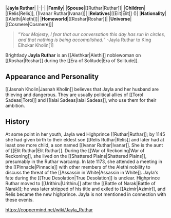 |**Jayla Ruthar**|
|-|-|
|**Family**|
|**Spouse**|[[Ruthar\|Ruthar]]|
|**Children**|[[Relis\|Relis]], [[Ivanar Ruthar\|Ivanar]]|
|**Relatives**|[[Elit\|Elit]] ()|
|**Nationality**|[[Alethi\|Alethi]]|
|**Homeworld**|[[Roshar\|Roshar]]|
|**Universe**|[[Cosmere\|Cosmere]]|

>“*Your Majesty, I fear that our conversation this day has run in circles, and that nothing is being accomplished.*”
\-Jayla Ruthar to King Elhokar Kholin[1]

Brightlady **Jayla Ruthar** is an [[Alethkar\|Alethi]] noblewoman on [[Roshar\|Roshar]] during the [[Era of Solitude\|Era of Solitude]].

## Appearance and Personality
[[Jasnah Kholin\|Jasnah Kholin]] believes that Jayla and her husband are thieving and dangerous. They are usually political allies of [[Torol Sadeas\|Torol]] and [[Ialai Sadeas\|Ialai Sadeas]], who use them for their ambition.

## History
At some point in her youth, Jayla wed Highprince [[Ruthar\|Ruthar]]; by 1145 she had given birth to their eldest son [[Relis Ruthar\|Relis]] and later had at least one more child, a son named [[Ivanar Ruthar\|Ivanar]]. She is the aunt of [[Elit Ruthar\|Elit Ruthar]].
During the [[War of Reckoning\|War of Reckoning]], she lived on the [[Shattered Plains\|Shattered Plains]], presumably in the Ruthar warcamp. In late 1173, she attended a meeting in the [[Pinnacle\|Pinnacle]] with other members of the Alethi nobility to discuss the threat of the [[Assassin in White\|Assassin in White]].
Jayla's fate during the [[True Desolation\|True Desolation]] is unclear. Highprince Ruthar moved to [[Urithiru\|Urithiru]] after the [[Battle of Narak\|Battle of Narak]]; he was later stripped of his title and exiled to [[Azimir\|Azimir]], and Relis became the new highprince. Jayla is not mentioned in connection with these events.



https://coppermind.net/wiki/Jayla_Ruthar